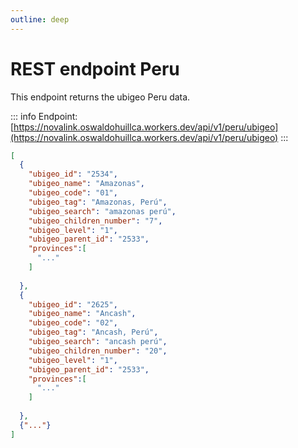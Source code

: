 ```yaml
---
outline: deep
---
```


# REST endpoint Peru

This endpoint returns the ubigeo Peru data.

::: info
Endpoint: [https://novalink.oswaldohuillca.workers.dev/api/v1/peru/ubigeo](https://novalink.oswaldohuillca.workers.dev/api/v1/peru/ubigeo)
:::

```json
[
  {
    "ubigeo_id": "2534",
    "ubigeo_name": "Amazonas",
    "ubigeo_code": "01",
    "ubigeo_tag": "Amazonas, Perú",
    "ubigeo_search": "amazonas perú",
    "ubigeo_children_number": "7",
    "ubigeo_level": "1",
    "ubigeo_parent_id": "2533",
    "provinces":[
      "..."
    ]
    
  },
  {
    "ubigeo_id": "2625",
    "ubigeo_name": "Ancash",
    "ubigeo_code": "02",
    "ubigeo_tag": "Ancash, Perú",
    "ubigeo_search": "ancash perú",
    "ubigeo_children_number": "20",
    "ubigeo_level": "1",
    "ubigeo_parent_id": "2533",
    "provinces":[
      "..."
    ]
    
  },
  {"..."}
]
```